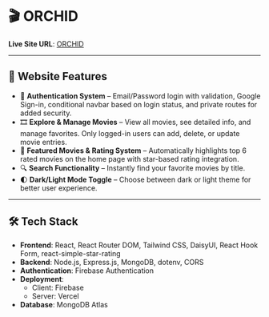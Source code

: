 # 🎬 ORCHID

**Live Site URL**: [ORCHID](https://orchid-a10.web.app/)  

---

## 🚀 Website Features

- 🔐 **Authentication System** – Email/Password login with validation, Google Sign-in, conditional navbar based on login status, and private routes for added security.
- 🎞️ **Explore & Manage Movies** – View all movies, see detailed info, and manage favorites. Only logged-in users can add, delete, or update movie entries.
- 🌟 **Featured Movies & Rating System** – Automatically highlights top 6 rated movies on the home page with star-based rating integration.
- 🔍 **Search Functionality** – Instantly find your favorite movies by title.
- 🌓 **Dark/Light Mode Toggle** – Choose between dark or light theme for better user experience.

---

## 🛠️ Tech Stack

- **Frontend**: React, React Router DOM, Tailwind CSS, DaisyUI, React Hook Form, react-simple-star-rating
- **Backend**: Node.js, Express.js, MongoDB, dotenv, CORS
- **Authentication**: Firebase Authentication
- **Deployment**:
  - Client: Firebase
  - Server: Vercel
- **Database**: MongoDB Atlas